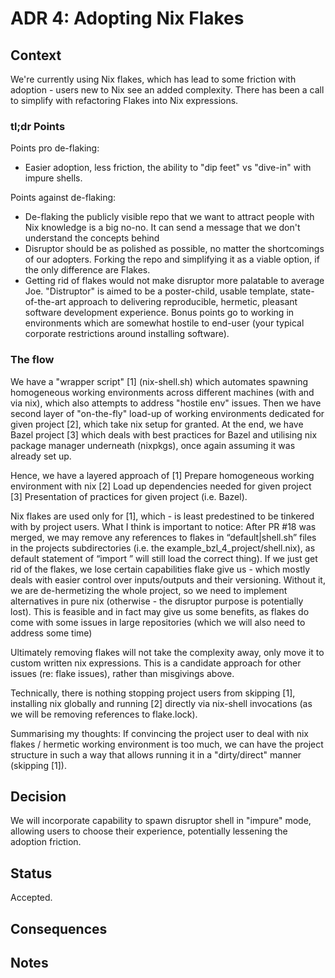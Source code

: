 # ADR 4: Adopting Nix Flakes

## Context

We're currently using Nix flakes, which has lead to some friction with adoption - users new to Nix see an added complexity. There has been a call to simplify with refactoring Flakes into Nix expressions.

### tl;dr Points

Points pro de-flaking:
- Easier adoption, less friction, the ability to "dip feet" vs "dive-in" with impure shells.

Points against de-flaking:
- De-flaking the publicly visible repo that we want to attract people with Nix knowledge is a big no-no. It can send a message that we don't understand the concepts behind
- Disruptor should be as polished as possible, no matter the shortcomings of our adopters. Forking the repo and simplifying it as a viable option, if the only difference are Flakes.
- Getting rid of flakes would not make disruptor more palatable to average Joe. "Distruptor" is aimed to be a poster-child, usable template, state-of-the-art approach to delivering reproducible, hermetic, pleasant software development experience. Bonus points go to working in environments which are somewhat hostile to end-user (your typical corporate restrictions around installing software).

### The flow

We have a "wrapper script" [1] (nix-shell.sh) which automates spawning homogeneous working environments across different machines (with and via nix), which also attempts to address "hostile env" issues. Then we have second layer of "on-the-fly" load-up of working environments dedicated for given project [2], which take nix setup for granted. At the end, we have Bazel project [3] which deals with best practices for Bazel and utilising nix package manager underneath (nixpkgs), once again assuming it was already set up.

Hence, we have a layered approach of
[1] Prepare homogeneous working environment with nix
[2] Load up dependencies needed for given project
[3] Presentation of practices for given project (i.e. Bazel).

Nix flakes are used only for [1], which - is least predestined to be tinkered with by project users. What I think is important to notice:
After PR #18 was merged, we may remove any references to flakes in “default|shell.sh” files in the projects subdirectories (i.e. the example_bzl_4_project/shell.nix), as default statement of “import <nixpkgs>” will still load the correct thing).
If we just get rid of the flakes, we lose certain capabilities flake give us - which mostly deals with easier control over inputs/outputs and their versioning. Without it, we are de-hermetizing the whole project, so we need to implement alternatives in pure nix (otherwise - the disruptor purpose is potentially lost). This is feasible and in fact may give us some benefits, as flakes do come with some issues in large repositories (which we will also need to address some time)

Ultimately removing flakes will not take the complexity away, only move it to custom written nix expressions. This is a candidate approach for other issues (re: flake issues), rather than misgivings above.

Technically, there is nothing stopping project users from skipping [1], installing nix globally and running [2] directly via nix-shell invocations (as we will be removing references to flake.lock).

Summarising my thoughts: If convincing the project user to deal with nix flakes / hermetic working environment is too much, we can have the project structure in such a way that allows running it in a "dirty/direct" manner (skipping [1]).

## Decision

We will incorporate capability to spawn disruptor shell in "impure" mode, allowing users to choose their experience, potentially lessening the adoption friction.

## Status

Accepted.

## Consequences

## Notes
